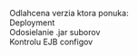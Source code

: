 Odlahcena verzia ktora ponuka:<br>
Deployment<br>
Odosielanie .jar suborov<br>
Kontrolu EJB configov
